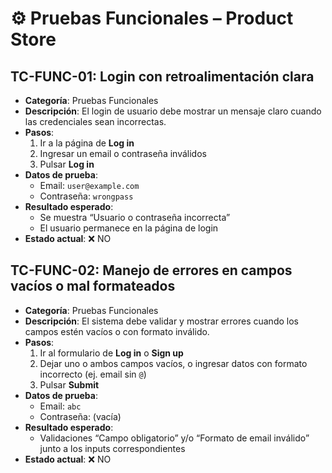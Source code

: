 # ⚙️ Pruebas Funcionales – Product Store

## TC-FUNC-01: Login con retroalimentación clara
- **Categoría**: Pruebas Funcionales  
- **Descripción**: El login de usuario debe mostrar un mensaje claro cuando las credenciales sean incorrectas.  
- **Pasos**:
  1. Ir a la página de **Log in**  
  2. Ingresar un email o contraseña inválidos  
  3. Pulsar **Log in**  
- **Datos de prueba**:  
  - Email: `user@example.com`  
  - Contraseña: `wrongpass`  
- **Resultado esperado**:  
  - Se muestra “Usuario o contraseña incorrecta”  
  - El usuario permanece en la página de login  
- **Estado actual**: ❌ NO

## TC-FUNC-02: Manejo de errores en campos vacíos o mal formateados
- **Categoría**: Pruebas Funcionales  
- **Descripción**: El sistema debe validar y mostrar errores cuando los campos estén vacíos o con formato inválido.  
- **Pasos**:
  1. Ir al formulario de **Log in** o **Sign up**  
  2. Dejar uno o ambos campos vacíos, o ingresar datos con formato incorrecto (ej. email sin `@`)  
  3. Pulsar **Submit**  
- **Datos de prueba**:  
  - Email: `abc`  
  - Contraseña: (vacía)  
- **Resultado esperado**:  
  - Validaciones “Campo obligatorio” y/o “Formato de email inválido” junto a los inputs correspondientes  
- **Estado actual**: ❌ NO
